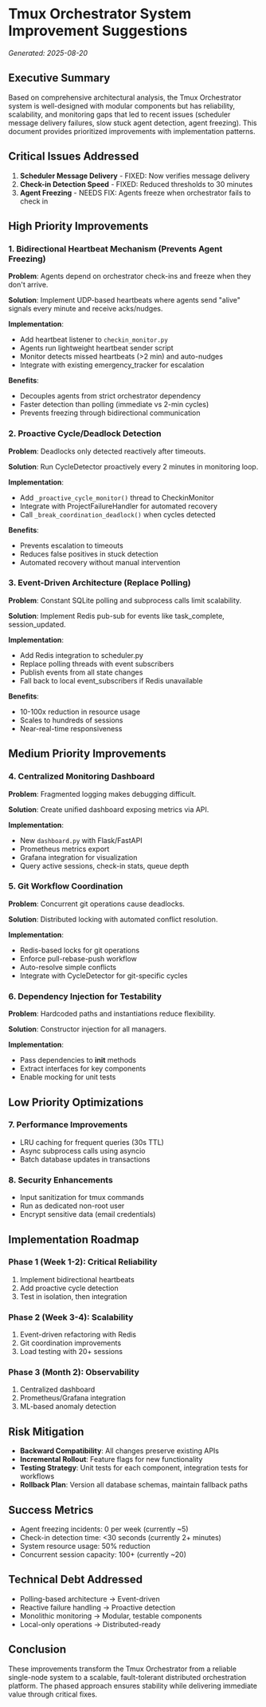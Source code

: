 # Tmux Orchestrator System Improvement Suggestions

*Generated: 2025-08-20*

## Executive Summary

Based on comprehensive architectural analysis, the Tmux Orchestrator system is well-designed with modular components but has reliability, scalability, and monitoring gaps that led to recent issues (scheduler message delivery failures, slow stuck agent detection, agent freezing). This document provides prioritized improvements with implementation patterns.

## Critical Issues Addressed

1. **Scheduler Message Delivery** - FIXED: Now verifies message delivery
2. **Check-in Detection Speed** - FIXED: Reduced thresholds to 30 minutes
3. **Agent Freezing** - NEEDS FIX: Agents freeze when orchestrator fails to check in

## High Priority Improvements

### 1. Bidirectional Heartbeat Mechanism (Prevents Agent Freezing)

**Problem**: Agents depend on orchestrator check-ins and freeze when they don't arrive.

**Solution**: Implement UDP-based heartbeats where agents send "alive" signals every minute and receive acks/nudges.

**Implementation**:
- Add heartbeat listener to `checkin_monitor.py`
- Agents run lightweight heartbeat sender script
- Monitor detects missed heartbeats (>2 min) and auto-nudges
- Integrate with existing emergency_tracker for escalation

**Benefits**:
- Decouples agents from strict orchestrator dependency
- Faster detection than polling (immediate vs 2-min cycles)
- Prevents freezing through bidirectional communication

### 2. Proactive Cycle/Deadlock Detection

**Problem**: Deadlocks only detected reactively after timeouts.

**Solution**: Run CycleDetector proactively every 2 minutes in monitoring loop.

**Implementation**:
- Add `_proactive_cycle_monitor()` thread to CheckinMonitor
- Integrate with ProjectFailureHandler for automated recovery
- Call `_break_coordination_deadlock()` when cycles detected

**Benefits**:
- Prevents escalation to timeouts
- Reduces false positives in stuck detection
- Automated recovery without manual intervention

### 3. Event-Driven Architecture (Replace Polling)

**Problem**: Constant SQLite polling and subprocess calls limit scalability.

**Solution**: Implement Redis pub-sub for events like task_complete, session_updated.

**Implementation**:
- Add Redis integration to scheduler.py
- Replace polling threads with event subscribers
- Publish events from all state changes
- Fall back to local event_subscribers if Redis unavailable

**Benefits**:
- 10-100x reduction in resource usage
- Scales to hundreds of sessions
- Near-real-time responsiveness

## Medium Priority Improvements

### 4. Centralized Monitoring Dashboard

**Problem**: Fragmented logging makes debugging difficult.

**Solution**: Create unified dashboard exposing metrics via API.

**Implementation**:
- New `dashboard.py` with Flask/FastAPI
- Prometheus metrics export
- Grafana integration for visualization
- Query active sessions, check-in stats, queue depth

### 5. Git Workflow Coordination

**Problem**: Concurrent git operations cause deadlocks.

**Solution**: Distributed locking with automated conflict resolution.

**Implementation**:
- Redis-based locks for git operations
- Enforce pull-rebase-push workflow
- Auto-resolve simple conflicts
- Integrate with CycleDetector for git-specific cycles

### 6. Dependency Injection for Testability

**Problem**: Hardcoded paths and instantiations reduce flexibility.

**Solution**: Constructor injection for all managers.

**Implementation**:
- Pass dependencies to __init__ methods
- Extract interfaces for key components
- Enable mocking for unit tests

## Low Priority Optimizations

### 7. Performance Improvements
- LRU caching for frequent queries (30s TTL)
- Async subprocess calls using asyncio
- Batch database updates in transactions

### 8. Security Enhancements
- Input sanitization for tmux commands
- Run as dedicated non-root user
- Encrypt sensitive data (email credentials)

## Implementation Roadmap

### Phase 1 (Week 1-2): Critical Reliability
1. Implement bidirectional heartbeats
2. Add proactive cycle detection
3. Test in isolation, then integration

### Phase 2 (Week 3-4): Scalability
1. Event-driven refactoring with Redis
2. Git coordination improvements
3. Load testing with 20+ sessions

### Phase 3 (Month 2): Observability
1. Centralized dashboard
2. Prometheus/Grafana integration
3. ML-based anomaly detection

## Risk Mitigation

- **Backward Compatibility**: All changes preserve existing APIs
- **Incremental Rollout**: Feature flags for new functionality
- **Testing Strategy**: Unit tests for each component, integration tests for workflows
- **Rollback Plan**: Version all database schemas, maintain fallback paths

## Success Metrics

- Agent freezing incidents: 0 per week (currently ~5)
- Check-in detection time: <30 seconds (currently 2+ minutes)
- System resource usage: 50% reduction
- Concurrent session capacity: 100+ (currently ~20)

## Technical Debt Addressed

- Polling-based architecture → Event-driven
- Reactive failure handling → Proactive detection
- Monolithic monitoring → Modular, testable components
- Local-only operations → Distributed-ready

## Conclusion

These improvements transform the Tmux Orchestrator from a reliable single-node system to a scalable, fault-tolerant distributed orchestration platform. The phased approach ensures stability while delivering immediate value through critical fixes.